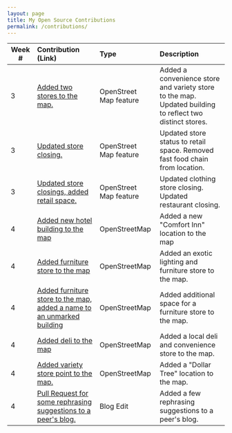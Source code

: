 ```yaml
---
layout: page
title: My Open Source Contributions
permalink: /contributions/
---
```


<!--
The first column, Contribution, must be a hyperlink to the actual contribution,
such as the Wikipedia edit or pull request, etc., with a suitable name.
Type of the contribution should be "Wikipedia edit", "OpenStreet Map feature",
"Project Documentation", "Project Code", "Blog Edit", etc.

The Description should include a brief summary of what you did.

Replace the first row below with your contribution and add new ones below it
following the same syntax.

-->





| Week #       | Contribution (Link)  | Type  | Description |
|---|:---|:---|:---|
| 3 | [Added two stores to the map.](https://www.openstreetmap.org/changeset/81029285#map=19/40.69291/-73.80902)    | OpenStreet Map feature |  Added a convenience store and variety store to the map. Updated building to reflect two distinct stores. |
| 3 | [Updated store closing.](https://www.openstreetmap.org/changeset/81029469#map=19/40.70122/-73.80756)    | OpenStreet Map feature | Updated store status to retail space. Removed fast food chain from location. |
| 3 | [Updated store closings, added retail space.](https://www.openstreetmap.org/changeset/81029588#map=19/40.70581/-73.79338) | OpenStreet Map feature | Updated clothing store closing. Updated restaurant closing. |
| 4 | [Added new hotel building to the map](https://www.openstreetmap.org/changeset/81367706) | OpenStreetMap | Added a new "Comfort Inn" location to the map |
| 4 | [Added furniture store to the map](https://www.openstreetmap.org/changeset/81367792) | OpenStreetMap | Added an exotic lighting and furniture store to the map. |
| 4 | [Added furniture store to the map, added a name to an unmarked building](https://www.openstreetmap.org/changeset/81367814) | OpenStreetMap | Added additional space for a furniture store to the map. |
| 4 | [Added deli to the map](https://www.openstreetmap.org/changeset/81367919) | OpenStreetMap | Added a local deli and convenience store to the map. |
| 4 | [Added variety store point to the map.](https://www.openstreetmap.org/changeset/81367968) | OpenStreetMap | Added a "Dollar Tree" location to the map. |
| 4 | [Pull Request for some rephrasing suggestions to a peer's blog.](https://github.com/hunter-college-ossd-spr-2020/MichelleLucero-weekly/pull/1) | Blog Edit | Added a few rephrasing suggestions to a peer's blog. |


